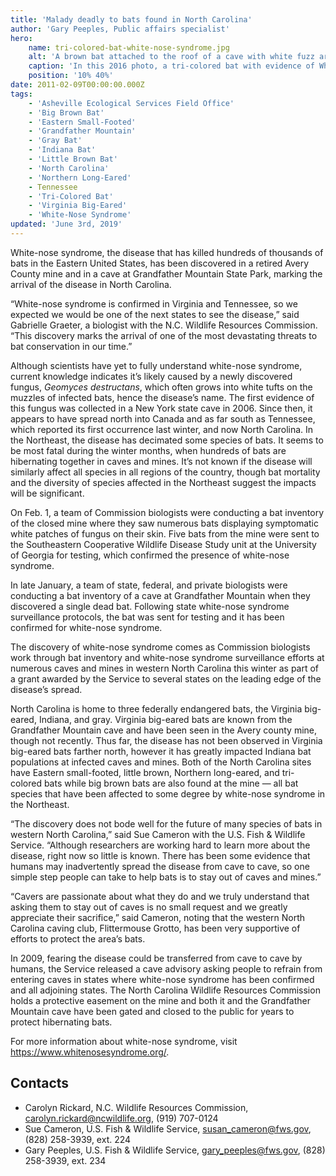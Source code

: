 ```yaml
---
title: 'Malady deadly to bats found in North Carolina'
author: 'Gary Peeples, Public affairs specialist'
hero:
    name: tri-colored-bat-white-nose-syndrome.jpg
    alt: 'A brown bat attached to the roof of a cave with white fuzz around its nose'
    caption: 'In this 2016 photo, a tri-colored bat with evidence of White Nose Syndrome (WNS) hibernates on the wall of the Black Diamond Tunnel in the North Georgia mountains. <a href="https://flic.kr/p/SQZDWw">Photo</a> by Pete Pattavina, USFWS.'
    position: '10% 40%'
date: 2011-02-09T00:00:00.000Z
tags:
    - 'Asheville Ecological Services Field Office'
    - 'Big Brown Bat'
    - 'Eastern Small-Footed'
    - 'Grandfather Mountain'
    - 'Gray Bat'
    - 'Indiana Bat'
    - 'Little Brown Bat'
    - 'North Carolina'
    - 'Northern Long-Eared'
    - Tennessee
    - 'Tri-Colored Bat'
    - 'Virginia Big-Eared'
    - 'White-Nose Syndrome'
updated: 'June 3rd, 2019'
---
```


White-nose syndrome, the disease that has killed hundreds of thousands of bats in the Eastern United States, has been discovered in a retired Avery County mine and in a cave at Grandfather Mountain State Park, marking the arrival of the disease in North Carolina.

“White-nose syndrome is confirmed in Virginia and Tennessee, so we expected we would be one of the next states to see the disease,” said Gabrielle Graeter, a biologist with the N.C. Wildlife Resources Commission. “This discovery marks the arrival of one of the most devastating threats to bat conservation in our time.”

Although scientists have yet to fully understand white-nose syndrome, current knowledge indicates it’s likely caused by a newly discovered fungus, *Geomyces destructans*, which often grows into white tufts on the muzzles of infected bats, hence the disease’s name. The first evidence of this fungus was collected in a New York state cave in 2006. Since then, it appears to have spread north into Canada and as far south as Tennessee, which reported its first occurrence last winter, and now North Carolina. In the Northeast, the disease has decimated some species of bats. It seems to be most fatal during the winter months, when hundreds of bats are hibernating together in caves and mines. It’s not known if the disease will similarly affect all species in all regions of the country, though bat mortality and the diversity of species affected in the Northeast suggest the impacts will be significant.

On Feb. 1, a team of Commission biologists were conducting a bat inventory of the closed mine where they saw numerous bats displaying symptomatic white patches of fungus on their skin. Five bats from the mine were sent to the Southeastern Cooperative Wildlife Disease Study unit at the University of Georgia for testing, which confirmed the presence of white-nose syndrome.

In late January, a team of state, federal, and private biologists were conducting a bat inventory of a cave at Grandfather Mountain when they discovered a single dead bat. Following state white-nose syndrome surveillance protocols, the bat was sent for testing and it has been confirmed for white-nose syndrome.

The discovery of white-nose syndrome comes as Commission biologists work through bat inventory and white-nose syndrome surveillance efforts at numerous caves and mines in western North Carolina this winter as part of a grant awarded by the Service to several states on the leading edge of the disease’s spread.

North Carolina is home to three federally endangered bats, the Virginia big-eared, Indiana, and gray. Virginia big-eared bats are known from the Grandfather Mountain cave and have been seen in the Avery county mine, though not recently. Thus far, the disease has not been observed in Virginia big-eared bats farther north, however it has greatly impacted Indiana bat populations at infected caves and mines. Both of the North Carolina sites have Eastern small-footed, little brown, Northern long-eared, and tri-colored bats while big brown bats are also found at the mine &mdash; all bat species that have been affected to some degree by white-nose syndrome in the Northeast.

“The discovery does not bode well for the future of many species of bats in western North Carolina,” said Sue Cameron with the U.S. Fish & Wildlife Service. “Although researchers are working hard to learn more about the disease, right now so little is known. There has been some evidence that humans may inadvertently spread the disease from cave to cave, so one simple step people can take to help bats is to stay out of caves and mines.”

“Cavers are passionate about what they do and we truly understand that asking them to stay out of caves is no small request and we greatly appreciate their sacrifice,” said Cameron, noting that the western North Carolina caving club, Flittermouse Grotto, has been very supportive of efforts to protect the area’s bats.

In 2009, fearing the disease could be transferred from cave to cave by humans, the Service released a cave advisory asking people to refrain from entering caves in states where white-nose syndrome has been confirmed and all adjoining states. The North Carolina Wildlife Resources Commission holds a protective easement on the mine and both it and the Grandfather Mountain cave have been gated and closed to the public for years to protect hibernating bats.

For more information about white-nose syndrome, visit https://www.whitenosesyndrome.org/.

## Contacts

- Carolyn Rickard, N.C. Wildlife Resources Commission, [carolyn.rickard@ncwildlife.org](mailto:carolyn.rickard@ncwildlife.org), (919) 707-0124
- Sue Cameron, U.S. Fish & Wildlife Service, [susan_cameron@fws.gov](mailto:susan_cameron@fws.gov), (828) 258-3939, ext. 224
- Gary Peeples, U.S. Fish & Wildlife Service, [gary_peeples@fws.gov](mailto:gary_peeples@fws.gov), (828) 258-3939, ext. 234